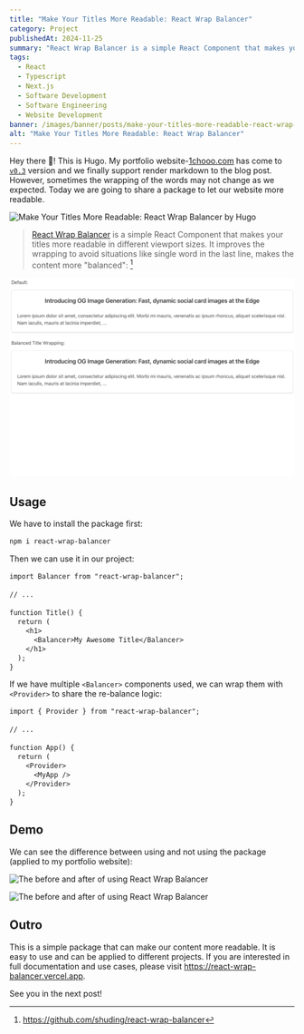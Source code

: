 ```yaml
---
title: "Make Your Titles More Readable: React Wrap Balancer"
category: Project
publishedAt: 2024-11-25
summary: "React Wrap Balancer is a simple React Component that makes your titles more readable in different viewport sizes. It improves the wrapping to avoid situations like single word in the last line, makes the content more 'balanced'."
tags:
  - React
  - Typescript
  - Next.js
  - Software Development
  - Software Engineering
  - Website Development
banner: /images/banner/posts/make-your-titles-more-readable-react-wrap-balancer.webp
alt: "Make Your Titles More Readable: React Wrap Balancer"
---
```


Hey there 👋! This is Hugo. My portfolio website-[1chooo.com](https://www.1chooo.com/) has come to [`v0.3`](https://github.com/1chooo/1chooo.com/releases/tag/v0.3.0) version and we finally support render markdown to the blog post. However, sometimes the wrapping of the words may not change as we expected. Today we are going to share a package to let our website more readable.

![Make Your Titles More Readable: React Wrap Balancer by Hugo](/images/banner/posts/make-your-titles-more-readable-react-wrap-balancer.webp)

> [React Wrap Balancer] is a simple React Component that makes your titles more readable in different viewport sizes. It improves the wrapping to avoid situations like single word in the last line, makes the content more "balanced": [^1]

[React Wrap Balancer]: https://react-wrap-balancer.vercel.app/

![Simple React Component That Makes Titles More Readable](https://github.com/shuding/react-wrap-balancer/raw/main/.github/demo.gif)

## Usage

We have to install the package first:

```bash
npm i react-wrap-balancer
```

Then we can use it in our project:

```tsx
import Balancer from "react-wrap-balancer";

// ...

function Title() {
  return (
    <h1>
      <Balancer>My Awesome Title</Balancer>
    </h1>
  );
}
```

If we have multiple `<Balancer>` components used, we can wrap them with `<Provider>` to share the re-balance logic:

```tsx
import { Provider } from "react-wrap-balancer";

// ...

function App() {
  return (
    <Provider>
      <MyApp />
    </Provider>
  );
}
```

## Demo

We can see the difference between using and not using the package (applied to my portfolio website):

![The before and after of using React Wrap Balancer](/images/posts/make-your-titles-more-readable-react-wrap-balancer/demo-01.png)

![The before and after of using React Wrap Balancer](/images/posts/make-your-titles-more-readable-react-wrap-balancer/demo-02.png)

## Outro

This is a simple package that can make our content more readable. It is easy to use and can be applied to different projects. If you are interested in full documentation and use cases, please visit https://react-wrap-balancer.vercel.app.

See you in the next post!

[^1]: https://github.com/shuding/react-wrap-balancer
